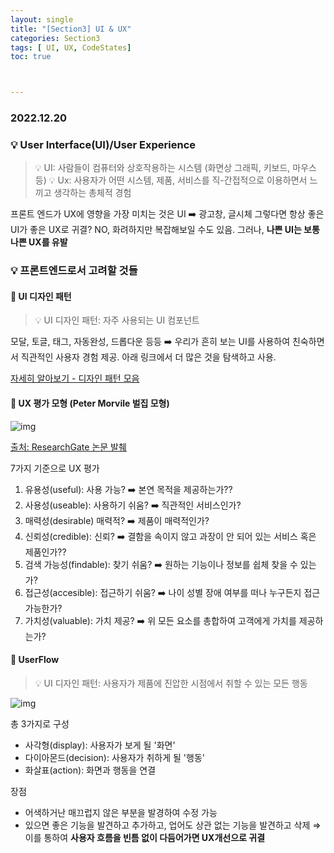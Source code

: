 ```yaml
---
layout: single
title: "[Section3] UI & UX"
categories: Section3
tags: [ UI, UX, CodeStates]
toc: true



---
```


### 2022.12.20

### 💡  User Interface(UI)/User Experience

> 💡 UI: 사람들이 컴퓨터와 상호작용하는 시스템 (화면상 그래픽, 키보드, 마우스 등)
> 💡 Ux: 사용자가 어떤 시스템, 제품, 서비스를 직-간접적으로 이용하면서 느끼고 생각하는 총체적 경험

프론트 엔드가 UX에 영향을 가장 미치는 것은 UI ➡️ 광고창, 글시체
그렇다면 항상 좋은 UI가 좋은 UX로 귀결? NO, 화려하지만 복잡해보일 수도 있음.
그러나, **나쁜 UI는 보통 나쁜 UX를 유발**

### 💡 프론트엔드로서 고려할 것들

#### 📌 UI 디자인 패턴

> 💡 UI 디자인 패턴: 자주 사용되는 UI 컴포넌트

모달, 토글, 태그, 자동완성, 드롭다운 등등 ➡️ 우리가 흔히 보는 UI를 사용하여 친숙하면서 직관적인 사용자 경험 제공.
아래 링크에서 더 많은 것을 탐색하고 사용.

[자세히 알아보기 - 디자인 패턴 모음](https://ui-patterns.com/patterns)

#### 📌  UX 평가 모형 (Peter Morvile 벌집 모형)

![img](https://velog.velcdn.com/images/headring/post/075c85b7-1e87-40e1-9865-47ac2e9b0a0c/image.png)

[출처: ResearchGate 논문 발췌](https://www.researchgate.net/publication/23133003_User_experiences_of_evidence-based_online_resources_for_health_professionals_User_testing_of_The_Cochrane_Library)

7가지 기준으로 UX 평가

1. 유용성(useful): 사용 가능? ➡️ 본연 목적을 제공하는가??
2. 사용성(useable): 사용하기 쉬움? ➡️ 직관적인 서비스인가?
3. 매력성(desirable) 매력적? ➡️ 제품이 매력적인가?
4. 신뢰성(credible): 신뢰? ➡️ 결함을 속이지 않고 과장이 안 되어 있는 서비스 혹은 제품인가??
5. 검색 가능성(findable): 찾기 쉬움? ➡️ 원하는 기능이나 정보를 쉽체 찾을 수 있는가?
6. 접근성(accesible): 접근하기 쉬움? ➡️ 나이 성별 장애 여부를 떠나 누구든지 접근 가능한가?
7. 가치성(valuable): 가치 제공? ➡️ 위 모든 요소를 총합하여 고객에게 가치를 제공하는가?

#### 📌 UserFlow

> 💡 UI 디자인 패턴: 사용자가 제품에 진압한 시점에서 취할 수 있는 모든 행동

![img](https://velog.velcdn.com/images/headring/post/ab3a814e-c3ed-4593-90ef-ea74ef9612c2/image.png)

총 3가지로 구성

- 사각형(display): 사용자가 보게 될 '화면'
- 다이아몬드(decision): 사용자가 취하게 될 '행동'
- 화살표(action): 화면과 행동을 연결

장점

- 어색하거난 매끄럽지 않은 부분을 발경하여 수정 가능
- 있으면 좋은 기능을 발견하고 추가하고, 업어도 상관 없는 기능을 발견하고 삭제
  ⇒ 이를 통하여 **사용자 흐름을 빈틈 없이 다듬어가면 UX개선으로 귀결**